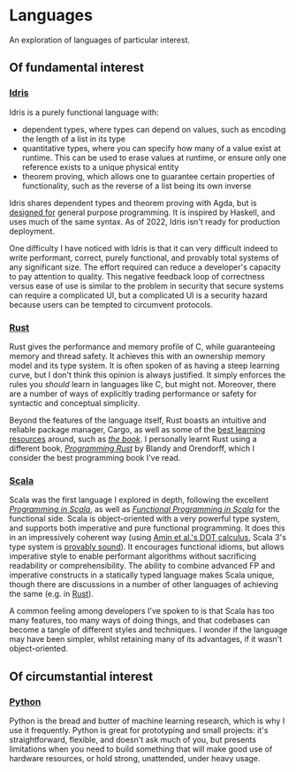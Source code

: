 # Languages

An exploration of languages of particular interest.

## Of fundamental interest

### [Idris](https://www.idris-lang.org/)

Idris is a purely functional language with:

 * dependent types, where types can depend on values, such as encoding the length of a list in its
   type
 * quantitative types, where you can specify how many of a value exist at runtime. This can be used
   to erase values at runtime, or ensure only one reference exists to a unique physical entity
 * theorem proving, which allows one to guarantee certain properties of functionality, such as the reverse of a list being its own inverse

Idris shares dependent types and theorem proving with Agda, but is [designed for](http://docs.idris-lang.org/en/latest/faq/faq.html#what-are-the-differences-between-agda-and-idris) general purpose programming. It is inspired by Haskell, and uses much of the same syntax. As of 2022, Idris isn't ready for production deployment.

One difficulty I have noticed with Idris is that it can very difficult indeed to write performant, correct, purely functional, and provably total systems of any significant size. The effort required can reduce a developer's capacity to pay attention to quality. This negative feedback loop of correctness versus ease of use is similar to the problem in security that secure systems can require a complicated UI, but a complicated UI is a security hazard because users can be tempted to circumvent protocols.

### [Rust](https://www.rust-lang.org/)

Rust gives the performance and memory profile of C, while guaranteeing memory and thread safety. It achieves this with an ownership memory model and its type system. It is often spoken of as having a steep learning curve, but I don't think this opinion is always justified. It simply enforces the rules you _should_ learn in languages like C, but might not. Moreover, there are a number of ways of explicitly trading performance or safety for syntactic and conceptual simplicity.

Beyond the features of the language itself, Rust boasts an intuitive and reliable package manager, Cargo, as well as some of the [best learning resources](https://www.rust-lang.org/learn) around, such as [_the book_](https://doc.rust-lang.org/book/). I personally learnt Rust using a different book, [_Programming Rust_](http://shop.oreilly.com/product/0636920040385.do) by Blandy and Orendorff, which I consider the best programming book I've read.

### [Scala](https://www.scala-lang.org/)

Scala was the first language I explored in depth, following the excellent [_Programming in Scala_](https://www.artima.com/shop/programming_in_scala_4ed), as well as [_Functional Programming in Scala_](https://www.manning.com/books/functional-programming-in-scala) for the functional side. Scala is object-oriented with a very powerful type system, and supports both imperative and pure functional programming. It does this in an impressively coherent way (using [Amin et al.'s DOT calculus](https://infoscience.epfl.ch/record/215280), Scala 3's type system is [provably sound](https://dotty.epfl.ch/blog/2016/02/17/scaling-dot-soundness.html)). It encourages functional idioms, but allows imperative style to enable performant algorithms without sacrificing readability or comprehensibility. The ability to combine advanced FP and imperative constructs in a statically typed language makes Scala unique, though there are discussions in a number of other languages of achieving the same (e.g. in [Rust](https://github.com/rust-lang/rfcs/issues/324)).

A common feeling among developers I've spoken to is that Scala has too many features, too many ways of doing things, and that codebases can become a tangle of different styles and techniques. I wonder if the language may have been simpler, whilst retaining many of its advantages, if it wasn't object-oriented.

## Of circumstantial interest

### [Python](https://www.python.org/)

Python is the bread and butter of machine learning research, which is why I use it frequently. Python is great for prototyping and small projects: it's straightforward, flexible, and doesn't ask much of you, but presents limitations when you need to build something that will make good use of hardware resources, or hold strong, unattended, under heavy usage.
